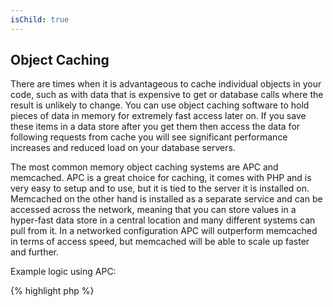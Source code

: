 ```yaml
---
isChild: true
---
```


## Object Caching

There are times when it is advantageous to cache individual objects in your code, such as with data that is expensive to get or database calls where the result is unlikely to change. You can use object caching software to hold pieces of data in memory for extremely fast access later on. If you save these items in a data store after you get them then access the data for following requests from cache you will see significant performance increases and reduced load on your database servers.

The most common memory object caching systems are APC and memcached. APC is a great choice for caching, it comes with PHP and is very easy to setup and to use, but it is tied to the server it is installed on. Memcached on the other hand is installed as a separate service and can be accessed across the network, meaning that you can store values in a hyper-fast data store in a central location and many different systems can pull from it. In a networked configuration APC will outperform memcached in terms of access speed, but memcached will be able to scale up faster and further.

Example logic using APC:

{% highlight php %}
<?php
$data = apc_fetch('expensive_data');
if (!$data)
{
	$data = get_expensive_data();
	apc_store('expensive_data', $data);
}
{% endhighlight %}

Learn more about popular object caching systems.

* [APC](http://php.net/manual/en/book.apc.php)
* [APC Functions](http://php.net/manual/en/ref.apc.php)
* [Memcached](http://memcached.org/)
* [Redis](http://redis.io/)
* [WinCache](http://php.net/manual/en/book.wincache.php) (Windows Only)
